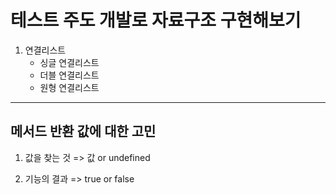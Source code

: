 # 테스트 주도 개발로 자료구조 구현해보기

1. 연결리스트
   - 싱글 연결리스트
   - 더블 연결리스트
   - 원형 연결리스트

---

## 메서드 반환 값에 대한 고민

1. 값을 찾는 것 => 값 or undefined

2. 기능의 결과 => true or false
